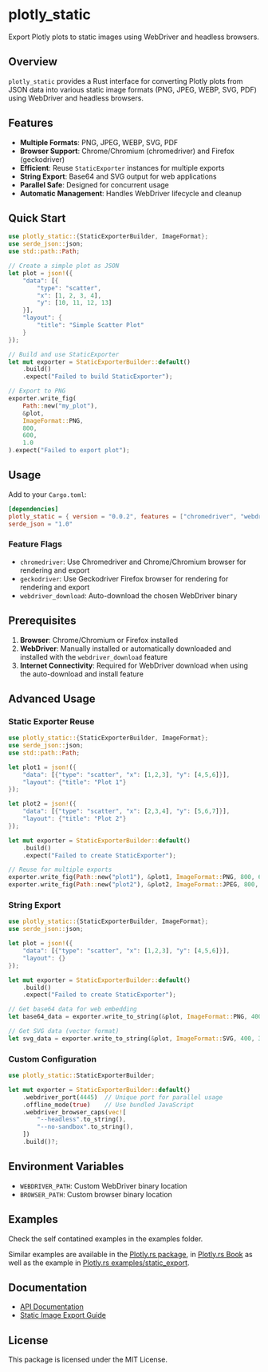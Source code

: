 # plotly_static

Export Plotly plots to static images using WebDriver and headless browsers.

## Overview

`plotly_static` provides a Rust interface for converting Plotly plots from JSON data into various static image formats (PNG, JPEG, WEBP, SVG, PDF) using WebDriver and headless browsers.

## Features

- **Multiple Formats**: PNG, JPEG, WEBP, SVG, PDF
- **Browser Support**: Chrome/Chromium (chromedriver) and Firefox (geckodriver)
- **Efficient**: Reuse `StaticExporter` instances for multiple exports
- **String Export**: Base64 and SVG output for web applications
- **Parallel Safe**: Designed for concurrent usage
- **Automatic Management**: Handles WebDriver lifecycle and cleanup

## Quick Start

```rust
use plotly_static::{StaticExporterBuilder, ImageFormat};
use serde_json::json;
use std::path::Path;

// Create a simple plot as JSON
let plot = json!({
    "data": [{
        "type": "scatter",
        "x": [1, 2, 3, 4],
        "y": [10, 11, 12, 13]
    }],
    "layout": {
        "title": "Simple Scatter Plot"
    }
});

// Build and use StaticExporter
let mut exporter = StaticExporterBuilder::default()
    .build()
    .expect("Failed to build StaticExporter");

// Export to PNG
exporter.write_fig(
    Path::new("my_plot"),
    &plot,
    ImageFormat::PNG,
    800,
    600,
    1.0
).expect("Failed to export plot");
```

## Usage

Add to your `Cargo.toml`:

```toml
[dependencies]
plotly_static = { version = "0.0.2", features = ["chromedriver", "webdriver_download"] }
serde_json = "1.0"
```

### Feature Flags

- `chromedriver`: Use Chromedriver and Chrome/Chromium browser for rendering and export
- `geckodriver`: Use Geckodriver Firefox browser for rendering for rendering and export
- `webdriver_download`: Auto-download the chosen WebDriver binary

## Prerequisites

1. **Browser**: Chrome/Chromium or Firefox installed
2. **WebDriver**: Manually installed or automatically downloaded and installed with the `webdriver_download` feature
3. **Internet Connectivity**: Required for WebDriver download when using the auto-download and install feature

## Advanced Usage

### Static Exporter Reuse

```rust
use plotly_static::{StaticExporterBuilder, ImageFormat};
use serde_json::json;
use std::path::Path;

let plot1 = json!({
    "data": [{"type": "scatter", "x": [1,2,3], "y": [4,5,6]}],
    "layout": {"title": "Plot 1"}
});

let plot2 = json!({
    "data": [{"type": "scatter", "x": [2,3,4], "y": [5,6,7]}],
    "layout": {"title": "Plot 2"}
});

let mut exporter = StaticExporterBuilder::default()
    .build()
    .expect("Failed to create StaticExporter");

// Reuse for multiple exports
exporter.write_fig(Path::new("plot1"), &plot1, ImageFormat::PNG, 800, 600, 1.0)?;
exporter.write_fig(Path::new("plot2"), &plot2, ImageFormat::JPEG, 800, 600, 1.0)?;
```

### String Export

```rust
use plotly_static::{StaticExporterBuilder, ImageFormat};
use serde_json::json;

let plot = json!({
    "data": [{"type": "scatter", "x": [1,2,3], "y": [4,5,6]}],
    "layout": {}
});

let mut exporter = StaticExporterBuilder::default()
    .build()
    .expect("Failed to create StaticExporter");

// Get base64 data for web embedding
let base64_data = exporter.write_to_string(&plot, ImageFormat::PNG, 400, 300, 1.0)?;

// Get SVG data (vector format)
let svg_data = exporter.write_to_string(&plot, ImageFormat::SVG, 400, 300, 1.0)?;
```

### Custom Configuration

```rust
use plotly_static::StaticExporterBuilder;

let mut exporter = StaticExporterBuilder::default()
    .webdriver_port(4445)  // Unique port for parallel usage
    .offline_mode(true)    // Use bundled JavaScript
    .webdriver_browser_caps(vec![
        "--headless".to_string(),
        "--no-sandbox".to_string(),
    ])
    .build()?;
```

## Environment Variables

- `WEBDRIVER_PATH`: Custom WebDriver binary location
- `BROWSER_PATH`: Custom browser binary location

## Examples

Check the self contatined examples in the examples folder. 

Similar examples are available in the [Plotly.rs package](https://github.com/plotly/plotly.rs), in [Plotly.rs Book](https://plotly.github.io/plotly.rs/) as well as the example in [Plotly.rs examples/static_export](https://github.com/plotly/plotly.rs/tree/main/examples/static_export).

## Documentation

- [API Documentation](https://docs.rs/plotly_static/)
- [Static Image Export Guide](../../docs/book/src/fundamentals/static_image_export.md)

## License

This package is licensed under the MIT License. 